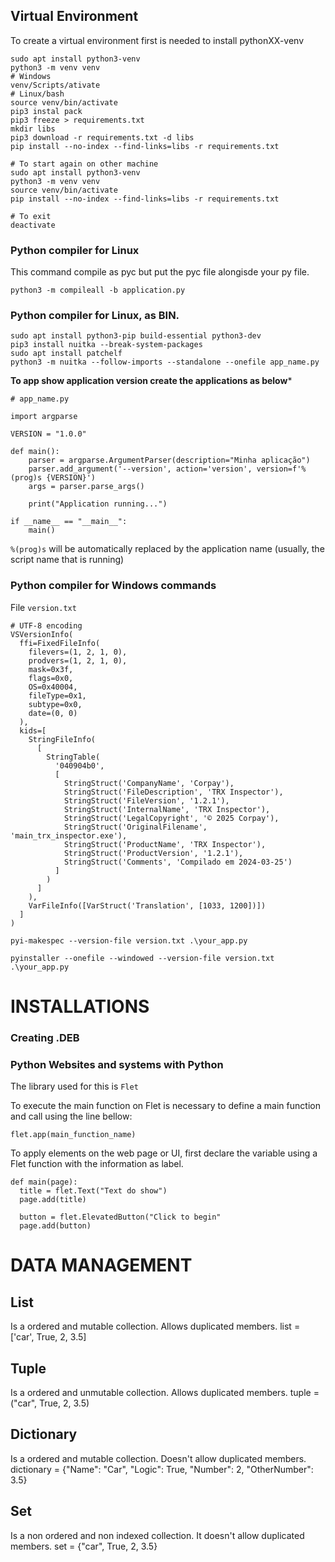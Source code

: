 ## Virtual Environment

To create a virtual environment first is needed to install pythonXX-venv

````
sudo apt install python3-venv
python3 -m venv venv
# Windows
venv/Scripts/ativate
# Linux/bash
source venv/bin/activate
pip3 instal pack
pip3 freeze > requirements.txt
mkdir libs
pip3 download -r requirements.txt -d libs
pip install --no-index --find-links=libs -r requirements.txt

# To start again on other machine
sudo apt install python3-venv
python3 -m venv venv
source venv/bin/activate
pip install --no-index --find-links=libs -r requirements.txt

# To exit
deactivate
````

### Python compiler for Linux

This command compile as pyc but put the pyc file alongisde your py file.
 ````
python3 -m compileall -b application.py
````

### Python compiler for Linux, as BIN.

````
sudo apt install python3-pip build-essential python3-dev
pip3 install nuitka --break-system-packages
sudo apt install patchelf
python3 -m nuitka --follow-imports --standalone --onefile app_name.py
````

**To app show application version create the applications as below***

````
# app_name.py

import argparse

VERSION = "1.0.0"

def main():
    parser = argparse.ArgumentParser(description="Minha aplicação")
    parser.add_argument('--version', action='version', version=f'%(prog)s {VERSION}')
    args = parser.parse_args()

    print("Application running...")

if __name__ == "__main__":
    main()
````
`%(prog)s` will be automatically replaced by the application name (usually, the script name that is running)

### Python compiler for Windows commands

File `version.txt`
````
# UTF-8 encoding
VSVersionInfo(
  ffi=FixedFileInfo(
    filevers=(1, 2, 1, 0),
    prodvers=(1, 2, 1, 0),
    mask=0x3f,
    flags=0x0,
    OS=0x40004,
    fileType=0x1,
    subtype=0x0,
    date=(0, 0)
  ),
  kids=[
    StringFileInfo(
      [
        StringTable(
          '040904b0',
          [
            StringStruct('CompanyName', 'Corpay'),
            StringStruct('FileDescription', 'TRX Inspector'),
            StringStruct('FileVersion', '1.2.1'),
            StringStruct('InternalName', 'TRX Inspector'),
            StringStruct('LegalCopyright', '© 2025 Corpay'),
            StringStruct('OriginalFilename', 'main_trx_inspector.exe'),
            StringStruct('ProductName', 'TRX Inspector'),
            StringStruct('ProductVersion', '1.2.1'),
            StringStruct('Comments', 'Compilado em 2024-03-25')
          ]
        )
      ]
    ),
    VarFileInfo([VarStruct('Translation', [1033, 1200])])
  ]
)
````


````
pyi-makespec --version-file version.txt .\your_app.py
````
````
pyinstaller --onefile --windowed --version-file version.txt .\your_app.py
````

# INSTALLATIONS

### Creating .DEB



### Python Websites and systems with Python

The library used for this is `Flet`

To execute the main function on Flet is necessary to define a main function and call using the line bellow:

````
flet.app(main_function_name)

````

To apply elements on the web page or UI, first declare the variable using a Flet function with the information as label.

````
def main(page):
  title = flet.Text("Text do show")
  page.add(title)

  button = flet.ElevatedButton("Click to begin"
  page.add(button)
````

# DATA MANAGEMENT

## List 
Is a ordered and mutable collection. Allows duplicated members.
list = ['car', True, 2, 3.5]

## Tuple
Is a ordered and unmutable collection. Allows duplicated members.
tuple = ("car", True, 2, 3.5)

## Dictionary
Is a ordered and mutable collection. Doesn't allow duplicated members.
dictionary = {"Name": "Car", "Logic": True, "Number": 2, "OtherNumber": 3.5}

## Set
Is a non ordered and non indexed collection. It doesn't allow duplicated members.
set = {"car", True, 2, 3.5}
